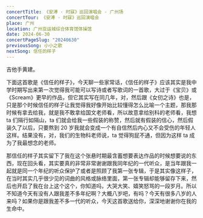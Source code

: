 ```yaml
---
concertTitle: 《安溥 · 时寐》巡回演唱会 - 广州场
concertTour: 《安溥 · 时寐》巡回演唱会
place: 广州
location: 广州亚运城综合体育馆体操馆
date: 2024-06-30
concertPageSlug: "20240630"
previousSong: 小小之歌
nextSong: 信任的样子
---
```

吉他手黄建。

下面这首歌是《信任的样子》，今天聊一些家常话，《信任的样子》应该其实是我中学时期写出来第一次觉得我可能可以写诗或者写歌词的一首歌，大过于《宝贝》或《Scream》更早的作品，但它其实写在同几年，对，然后跟《女仞之诗》也是，只是那个时候信任的样子让我觉得我好像开始比较懂得怎么比喻一个主题，那我那时候有拿去给我，就是我不敢拿给国文老师看，所以故意拿给别科的老师看，我想 ta 们隔行如隔山，ta 们就会给我一些假装的称赞，然后就有假装的信心，然后假装久了以后，只要熬到 20 岁我就会变成一个有自信然后内心又不会受伤的年轻人这样。结果没有，对，我们的生物科老师说，ta 觉得狗屁不通，但因为这样 ta 成为了我最想念的老师。

那信任的样子其实留下了我在这个张悬时期最含蓄想要表达作品的时候想要说的东西，现在回头看，其实要真的非常非常谢谢跟我同年纪的一代听众，是当年跟我一起就是同一个年纪的听众保护了或者是照顾了我第一张专辑，于是其实像这样子，在当时其实几乎很少见的词曲的风格或脉络里面，第一张专辑却能够留存下来，然后也开启了我在台上这个这个，你知道吗，大哭大笑、嬉笑怒骂的一段岁月。所以不知道今天有没有人跟我差不多年纪啊？大概八岁吧，有吗？今天有很多八岁的人来吗？如果你是跟我差不多一代的听众，今天这首歌送给你，深深地谢谢你在我的生命中。